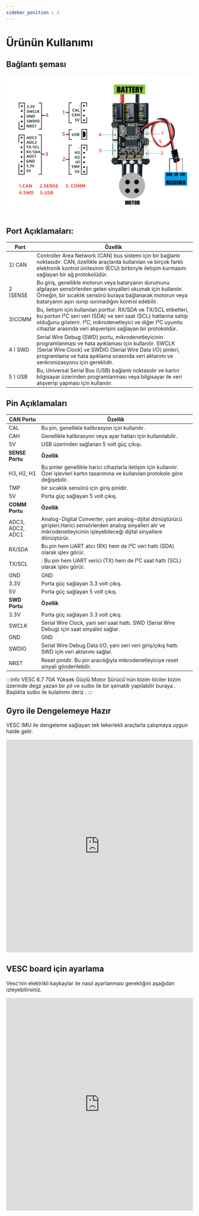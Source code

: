 ```yaml
---
sidebar_position : 2
---
```


# Ürünün Kullanımı

## Bağlantı şeması

![Bağlantı Şeması](./image/vesc67-70a-motor-surucu2.png)



## Port Açıklamaları:

| Port                  | Özellik                                                                                                                                                                                                                                     |
|----------------------------|--------------------------------------------------------------------------------------------------------------------------------------------------------------------------------------------------------------------------------------------|
|1)  CAN             | Controller Area Network (CAN) bus sistemi için bir bağlantı noktasıdır. CAN, özellikle araçlarda kullanılan ve birçok farklı elektronik kontrol ünitesinin (ECU) birbiriyle iletişim kurmasını sağlayan bir ağ protokolüdür.                                                                                                                                  |
2 )SENSE     | Bu giriş, genellikle motorun veya bataryanın durumunu algılayan sensörlerden gelen sinyalleri okumak için kullanılır. Örneğin, bir sıcaklık sensörü buraya bağlanarak motorun veya bataryanın aşırı ısınıp ısınmadığını kontrol edebilir.|
| 3)COMM|  Bu, iletişim için kullanılan porttur. RX/SDA ve TX/SCL etiketleri, bu portun I²C seri veri (SDA) ve seri saat (SCL) hatlarına sahip olduğunu gösterir. I²C, mikrodenetleyici ve diğer I²C uyumlu cihazlar arasında veri alışverişini sağlayan bir protokoldür. |
|4 ) SWD                      |  Serial Wire Debug (SWD) portu, mikrodenetleyicinin programlanması ve hata ayıklaması için kullanılır. SWCLK (Serial Wire Clock) ve SWDIO (Serial Wire Data I/O) pinleri, programlama ve hata ayıklama sırasında veri aktarımı ve senkronizasyonu için gereklidir.|
|5 ) USB  | Bu, Universal Serial Bus (USB) bağlantı noktasıdır ve kartın bilgisayar üzerinden programlanması veya bilgisayar ile veri alışverişi yapması için kullanılır.|

## Pin   Açıklamaları
 
| CAN Portu                   | Özellik                                                                                                                                                                                                                                     |
|----------------------------|--------------------------------------------------------------------------------------------------------------------------------------------------------------------------------------------------------------------------------------------|
|CAL           | Bu pin, genellikle kalibrasyon için kullanılır.|
CAH           |Genellikle kalibrasyon veya ayar hatları için kullanılabilir.|
|5V|  USB üzerinden sağlanan 5 volt güç çıkışı.
|  **SENSE  Portu**                   | **Özellik**                                        |                                                          
|H3, H2, H1      |  Bu pinler genellikle harici cihazlarla iletişim için kullanılır. Özel işlevleri kartın tasarımına ve kullanılan protokole göre değişebilir.
TMP |bir sıcaklık sensörü için giriş pinidir.|
|5V|Porta güç sağlayan 5 volt çıkış.|
|**COMM  Portu**                  | **Özellik**   |                                               
|ADC3, ADC2, ADC1         | Analog-Digital Converter, yani analog-dijital dönüştürücü girişleri.Harici sensörlerden analog sinyalleri alır ve mikrodenetleyicinin işleyebileceği dijital sinyallere dönüştürür.
RX/SDA | Bu pin hem UART alıcı (RX) hem de I²C veri hattı (SDA) olarak işlev görür.|
TX/SCL |: Bu pin hem UART verici (TX) hem de I²C saat hattı (SCL) olarak işlev görür.|
|GND| GND|
|3.3V|Porta güç sağlayan 3.3 volt çıkış.|
|5V|Porta güç sağlayan 5 volt çıkış.
| **SWD Portu**                   | **Özellik**                                                  |
|3.3V            | Porta güç sağlayan 3.3 volt çıkış.|
SWCLK             |Serial Wire Clock, yani seri saat hattı. SWD (Serial Wire Debug) için saat sinyalini sağlar.|
|GND| GND|
|SWDIO| Serial Wire Debug Data I/O, yani seri veri giriş/çıkış hattı. SWD için veri aktarımı sağlar.|
|NRST|Reset pinidir. Bu pin aracılığıyla mikrodenetleyiciye reset sinyali gönderilebilir.|


:::info
VESC 6.7 70A Yüksek Güçlü Motor Sürücü'nün  bizim iticiler bizim üzerinde  degz yazan bir pil ve suibo ile bir şematik yapılabilir buraya . Başlıkta suibo ile kulalnımı deriz .
:::

## Gyro ile Dengelemeye Hazır

VESC IMU ile dengeleme sağlayan tek tekerlekli araçlarla çalışmaya uygun halde gelir.

<iframe width="100%" height="574" src="https://www.youtube.com/embed/iGgNuo6o_Ug" title="VESC IMU Accelerometer Calibration - How To" frameborder="0" allow="accelerometer; autoplay; clipboard-write; encrypted-media; gyroscope; picture-in-picture; web-share" allowfullscreen></iframe>

## VESC board için ayarlama

Vesc’nin elektrikli kaykaylar ile nasıl ayarlanması gerektiğini aşağıdan izleyebilirsiniz.

<iframe width="100%" height="574" src="https://www.youtube.com/embed/lDuV8cnPRmI" title="VESC® Tool 2020 Tutorial - How to Program Vesc for DIY Electric Skateboards" frameborder="0" allow="accelerometer; autoplay; clipboard-write; encrypted-media; gyroscope; picture-in-picture; web-share" allowfullscreen></iframe>
